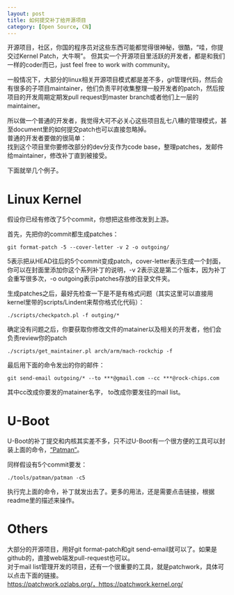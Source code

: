 ```yaml
---
layout: post
title: 如何提交补丁给开源项目
category: [Open Source, CN]
---
```


开源项目，社区，你国的程序员对这些东西可能都觉得很神秘，很酷，“哇，你提交过Kernel Patch，大牛啊”。
但其实一个开源项目里活跃的开发者，都是和我们一样的coder而已，just feel free to work with community。

一般情况下，大部分的linux相关开源项目模式都是差不多，git管理代码，然后会有很多的子项目maintainer，他们负责平时收集整理一般开发者的patch，然后按项目的开发周期定期发pull request到master branch或者他们上一层的maintainer。

所以做一个普通的开发者，我觉得大可不必关心这些项目乱七八糟的管理模式，甚至document里的如何提交patch也可以直接忽略掉。  
普通的开发者要做的很简单：   
找到这个项目里你要修改部分的dev分支作为code base，整理patches，发邮件给maintainer，修改补丁直到被接受。

下面就举几个例子。

# Linux Kernel

假设你已经有修改了5个commit，你想把这些修改发到上游。

首先，先把你的commit都生成patches：

	git format-patch -5 --cover-letter -v 2 -o outgoing/

5表示把从HEAD往后的5个commit变成patch，cover-letter表示生成一个封面，你可以在封面里添加你这个系列补丁的说明，-v 2表示这是第二个版本，因为补丁会重写很多次，-o outgoing表示patches存放的目录文件夹。

生成patches之后，最好先检查一下是不是有格式问题（其实这里可以直接用kernel里带的scripts/Lindent来帮你格式化代码）：

	./scripts/checkpatch.pl -f outging/*


确定没有问题之后，你要获取你修改文件的matainer以及相关的开发者，他们会负责review你的patch

	./scripts/get_maintainer.pl arch/arm/mach-rockchip -f

最后用下面的命令发出的你的邮件：

	git send-email outgoing/* --to ***@gmail.com --cc ***@rock-chips.com

其中cc改成你要发的matainer名字， to改成你要发往的mail list。

# U-Boot

U-Boot的补丁提交和内核其实差不多，只不过U-Boot有一个很方便的工具可以封装上面的命令，[“Patman”](https://github.com/siemens/u-boot/blob/master/tools/patman/README )。

同样假设有5个commit要发：

	./tools/patman/patman -c5

执行完上面的命令，补丁就发出去了。更多的用法，还是需要点击链接，根据readme里的描述来操作。

# Others

大部分的开源项目，用好git format-patch和git send-email就可以了。如果是github的，直接web端发pull-request也可以。  
对于mail list管理开发的项目，还有一个很重要的工具，就是patchwork，具体可以点击下面的链接。  
https://patchwork.ozlabs.org/，https://patchwork.kernel.org/
